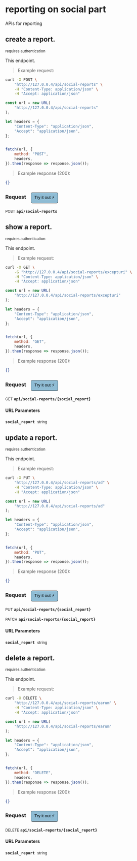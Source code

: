 # reporting    on social part

APIs for reporting

## create a report.

<small class="badge badge-darkred">requires authentication</small>

This endpoint.

> Example request:

```bash
curl -X POST \
    "http://127.0.0.4/api/social-reports" \
    -H "Content-Type: application/json" \
    -H "Accept: application/json"
```

```javascript
const url = new URL(
    "http://127.0.0.4/api/social-reports"
);

let headers = {
    "Content-Type": "application/json",
    "Accept": "application/json",
};


fetch(url, {
    method: "POST",
    headers,
}).then(response => response.json());
```


> Example response (200):

```json
{}
```
<div id="execution-results-POSTapi-social-reports" hidden>
    <blockquote>Received response<span id="execution-response-status-POSTapi-social-reports"></span>:</blockquote>
    <pre class="json"><code id="execution-response-content-POSTapi-social-reports"></code></pre>
</div>
<div id="execution-error-POSTapi-social-reports" hidden>
    <blockquote>Request failed with error:</blockquote>
    <pre><code id="execution-error-message-POSTapi-social-reports"></code></pre>
</div>
<form id="form-POSTapi-social-reports" data-method="POST" data-path="api/social-reports" data-authed="1" data-hasfiles="0" data-headers='{"Content-Type":"application\/json","Accept":"application\/json"}' onsubmit="event.preventDefault(); executeTryOut('POSTapi-social-reports', this);">
<h3>
    Request&nbsp;&nbsp;&nbsp;
        <button type="button" style="background-color: #8fbcd4; padding: 5px 10px; border-radius: 5px; border-width: thin;" id="btn-tryout-POSTapi-social-reports" onclick="tryItOut('POSTapi-social-reports');">Try it out ⚡</button>
    <button type="button" style="background-color: #c97a7e; padding: 5px 10px; border-radius: 5px; border-width: thin;" id="btn-canceltryout-POSTapi-social-reports" onclick="cancelTryOut('POSTapi-social-reports');" hidden>Cancel</button>&nbsp;&nbsp;
    <button type="submit" style="background-color: #6ac174; padding: 5px 10px; border-radius: 5px; border-width: thin;" id="btn-executetryout-POSTapi-social-reports" hidden>Send Request 💥</button>
    </h3>
<p>
<small class="badge badge-black">POST</small>
 <b><code>api/social-reports</code></b>
</p>
<p>
<label id="auth-POSTapi-social-reports" hidden>Authorization header: <b><code>Bearer </code></b><input type="text" name="Authorization" data-prefix="Bearer " data-endpoint="POSTapi-social-reports" data-component="header"></label>
</p>
</form>


## show a report.

<small class="badge badge-darkred">requires authentication</small>

This endpoint.

> Example request:

```bash
curl -X GET \
    -G "http://127.0.0.4/api/social-reports/excepturi" \
    -H "Content-Type: application/json" \
    -H "Accept: application/json"
```

```javascript
const url = new URL(
    "http://127.0.0.4/api/social-reports/excepturi"
);

let headers = {
    "Content-Type": "application/json",
    "Accept": "application/json",
};


fetch(url, {
    method: "GET",
    headers,
}).then(response => response.json());
```


> Example response (200):

```json
{}
```
<div id="execution-results-GETapi-social-reports--social_report-" hidden>
    <blockquote>Received response<span id="execution-response-status-GETapi-social-reports--social_report-"></span>:</blockquote>
    <pre class="json"><code id="execution-response-content-GETapi-social-reports--social_report-"></code></pre>
</div>
<div id="execution-error-GETapi-social-reports--social_report-" hidden>
    <blockquote>Request failed with error:</blockquote>
    <pre><code id="execution-error-message-GETapi-social-reports--social_report-"></code></pre>
</div>
<form id="form-GETapi-social-reports--social_report-" data-method="GET" data-path="api/social-reports/{social_report}" data-authed="1" data-hasfiles="0" data-headers='{"Content-Type":"application\/json","Accept":"application\/json"}' onsubmit="event.preventDefault(); executeTryOut('GETapi-social-reports--social_report-', this);">
<h3>
    Request&nbsp;&nbsp;&nbsp;
        <button type="button" style="background-color: #8fbcd4; padding: 5px 10px; border-radius: 5px; border-width: thin;" id="btn-tryout-GETapi-social-reports--social_report-" onclick="tryItOut('GETapi-social-reports--social_report-');">Try it out ⚡</button>
    <button type="button" style="background-color: #c97a7e; padding: 5px 10px; border-radius: 5px; border-width: thin;" id="btn-canceltryout-GETapi-social-reports--social_report-" onclick="cancelTryOut('GETapi-social-reports--social_report-');" hidden>Cancel</button>&nbsp;&nbsp;
    <button type="submit" style="background-color: #6ac174; padding: 5px 10px; border-radius: 5px; border-width: thin;" id="btn-executetryout-GETapi-social-reports--social_report-" hidden>Send Request 💥</button>
    </h3>
<p>
<small class="badge badge-green">GET</small>
 <b><code>api/social-reports/{social_report}</code></b>
</p>
<p>
<label id="auth-GETapi-social-reports--social_report-" hidden>Authorization header: <b><code>Bearer </code></b><input type="text" name="Authorization" data-prefix="Bearer " data-endpoint="GETapi-social-reports--social_report-" data-component="header"></label>
</p>
<h4 class="fancy-heading-panel"><b>URL Parameters</b></h4>
<p>
<b><code>social_report</code></b>&nbsp;&nbsp;<small>string</small>  &nbsp;
<input type="text" name="social_report" data-endpoint="GETapi-social-reports--social_report-" data-component="url" required  hidden>
<br>
</p>
</form>


## update a report.

<small class="badge badge-darkred">requires authentication</small>

This endpoint.

> Example request:

```bash
curl -X PUT \
    "http://127.0.0.4/api/social-reports/ad" \
    -H "Content-Type: application/json" \
    -H "Accept: application/json"
```

```javascript
const url = new URL(
    "http://127.0.0.4/api/social-reports/ad"
);

let headers = {
    "Content-Type": "application/json",
    "Accept": "application/json",
};


fetch(url, {
    method: "PUT",
    headers,
}).then(response => response.json());
```


> Example response (200):

```json
{}
```
<div id="execution-results-PUTapi-social-reports--social_report-" hidden>
    <blockquote>Received response<span id="execution-response-status-PUTapi-social-reports--social_report-"></span>:</blockquote>
    <pre class="json"><code id="execution-response-content-PUTapi-social-reports--social_report-"></code></pre>
</div>
<div id="execution-error-PUTapi-social-reports--social_report-" hidden>
    <blockquote>Request failed with error:</blockquote>
    <pre><code id="execution-error-message-PUTapi-social-reports--social_report-"></code></pre>
</div>
<form id="form-PUTapi-social-reports--social_report-" data-method="PUT" data-path="api/social-reports/{social_report}" data-authed="1" data-hasfiles="0" data-headers='{"Content-Type":"application\/json","Accept":"application\/json"}' onsubmit="event.preventDefault(); executeTryOut('PUTapi-social-reports--social_report-', this);">
<h3>
    Request&nbsp;&nbsp;&nbsp;
        <button type="button" style="background-color: #8fbcd4; padding: 5px 10px; border-radius: 5px; border-width: thin;" id="btn-tryout-PUTapi-social-reports--social_report-" onclick="tryItOut('PUTapi-social-reports--social_report-');">Try it out ⚡</button>
    <button type="button" style="background-color: #c97a7e; padding: 5px 10px; border-radius: 5px; border-width: thin;" id="btn-canceltryout-PUTapi-social-reports--social_report-" onclick="cancelTryOut('PUTapi-social-reports--social_report-');" hidden>Cancel</button>&nbsp;&nbsp;
    <button type="submit" style="background-color: #6ac174; padding: 5px 10px; border-radius: 5px; border-width: thin;" id="btn-executetryout-PUTapi-social-reports--social_report-" hidden>Send Request 💥</button>
    </h3>
<p>
<small class="badge badge-darkblue">PUT</small>
 <b><code>api/social-reports/{social_report}</code></b>
</p>
<p>
<small class="badge badge-purple">PATCH</small>
 <b><code>api/social-reports/{social_report}</code></b>
</p>
<p>
<label id="auth-PUTapi-social-reports--social_report-" hidden>Authorization header: <b><code>Bearer </code></b><input type="text" name="Authorization" data-prefix="Bearer " data-endpoint="PUTapi-social-reports--social_report-" data-component="header"></label>
</p>
<h4 class="fancy-heading-panel"><b>URL Parameters</b></h4>
<p>
<b><code>social_report</code></b>&nbsp;&nbsp;<small>string</small>  &nbsp;
<input type="text" name="social_report" data-endpoint="PUTapi-social-reports--social_report-" data-component="url" required  hidden>
<br>
</p>
</form>


## delete a report.

<small class="badge badge-darkred">requires authentication</small>

This endpoint.

> Example request:

```bash
curl -X DELETE \
    "http://127.0.0.4/api/social-reports/earum" \
    -H "Content-Type: application/json" \
    -H "Accept: application/json"
```

```javascript
const url = new URL(
    "http://127.0.0.4/api/social-reports/earum"
);

let headers = {
    "Content-Type": "application/json",
    "Accept": "application/json",
};


fetch(url, {
    method: "DELETE",
    headers,
}).then(response => response.json());
```


> Example response (200):

```json
{}
```
<div id="execution-results-DELETEapi-social-reports--social_report-" hidden>
    <blockquote>Received response<span id="execution-response-status-DELETEapi-social-reports--social_report-"></span>:</blockquote>
    <pre class="json"><code id="execution-response-content-DELETEapi-social-reports--social_report-"></code></pre>
</div>
<div id="execution-error-DELETEapi-social-reports--social_report-" hidden>
    <blockquote>Request failed with error:</blockquote>
    <pre><code id="execution-error-message-DELETEapi-social-reports--social_report-"></code></pre>
</div>
<form id="form-DELETEapi-social-reports--social_report-" data-method="DELETE" data-path="api/social-reports/{social_report}" data-authed="1" data-hasfiles="0" data-headers='{"Content-Type":"application\/json","Accept":"application\/json"}' onsubmit="event.preventDefault(); executeTryOut('DELETEapi-social-reports--social_report-', this);">
<h3>
    Request&nbsp;&nbsp;&nbsp;
        <button type="button" style="background-color: #8fbcd4; padding: 5px 10px; border-radius: 5px; border-width: thin;" id="btn-tryout-DELETEapi-social-reports--social_report-" onclick="tryItOut('DELETEapi-social-reports--social_report-');">Try it out ⚡</button>
    <button type="button" style="background-color: #c97a7e; padding: 5px 10px; border-radius: 5px; border-width: thin;" id="btn-canceltryout-DELETEapi-social-reports--social_report-" onclick="cancelTryOut('DELETEapi-social-reports--social_report-');" hidden>Cancel</button>&nbsp;&nbsp;
    <button type="submit" style="background-color: #6ac174; padding: 5px 10px; border-radius: 5px; border-width: thin;" id="btn-executetryout-DELETEapi-social-reports--social_report-" hidden>Send Request 💥</button>
    </h3>
<p>
<small class="badge badge-red">DELETE</small>
 <b><code>api/social-reports/{social_report}</code></b>
</p>
<p>
<label id="auth-DELETEapi-social-reports--social_report-" hidden>Authorization header: <b><code>Bearer </code></b><input type="text" name="Authorization" data-prefix="Bearer " data-endpoint="DELETEapi-social-reports--social_report-" data-component="header"></label>
</p>
<h4 class="fancy-heading-panel"><b>URL Parameters</b></h4>
<p>
<b><code>social_report</code></b>&nbsp;&nbsp;<small>string</small>  &nbsp;
<input type="text" name="social_report" data-endpoint="DELETEapi-social-reports--social_report-" data-component="url" required  hidden>
<br>
</p>
</form>



